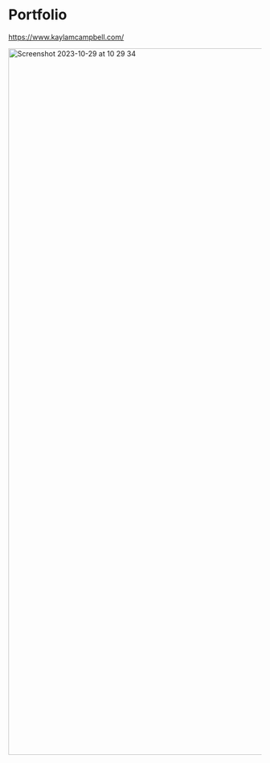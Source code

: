 # Portfolio
https://www.kaylamcampbell.com/

 <img width="1406" alt="Screenshot 2023-10-29 at 10 29 34" src="https://github.com/kaylacampbell1/Portfolio/assets/33029825/55d846bb-f58c-4895-a5f7-9155586347c5">
